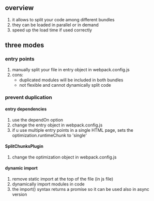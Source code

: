 ## overview

1. it allows to split your code among different bundles
1. they can be loaded in parallel or in demand
1. speed up the load time if used correctly

## three modes

### entry points

1. manually split your file in entry object in webpack.config.js
1. cons:
   - duplicated modules will be included in both bundles
   - not flexible and cannot dynamically split code

### prevent duplication

#### entry dependencies

1. use the dependOn option
1. change the entry object in webpack.config.js
1. if u use multiple entry points in a single HTML page, sets the optimization.runtimeChunk to 'single'

#### SplitChunksPlugin

1. change the optimization object in webpack.config.js

#### dynamic import

1. remove static import at the top of the file (in js file)
1. dynamically import modules in code
1. the import() syntax returns a promise so it can be used also in async version
